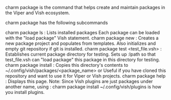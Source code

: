 charm package is the command that helps create and maintain packages in the Viper
and Vish ecosystem.

charm package has the following subcommands

charm package ls : Lists installed packages
  Each package can be loaded with the "load package" Vish statement.
charm package new : Creates a new package project and populates from templates.
  Also initializes and empty git repository if git is installed.
charm package test <test_file.vsh> : Establishes current package directory for testing.
  Sets up :lpath so that test_file.vsh can "load package" this package in this directory for testing.
charm package install <path> : Copies this directory's contents to ~/.config/vish/packages/<package_name> or <path>
  Useful if you have cloned this repository and want to  use it for Viper or Vish projects.
charm package help : Displays this page.
Note: Since Vish plugins are just packages under another name, using :
charm package install ~/.config/vish/plugins is how you install plugins.
